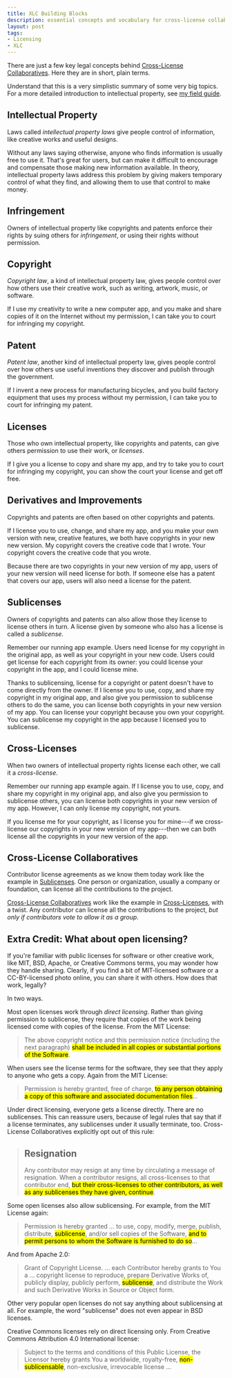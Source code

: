 ```yaml
---
title: XLC Building Blocks
description: essential concepts and vocabulary for cross-license collaboratives
layout: post
tags:
- Licensing
- XLC
---
```


There are just a few key legal concepts behind [Cross-License Collaboratives](https://xlcollaborative.com).  Here they are in short, plain terms.

Understand that this is a very simplistic summary of some very big topics.  For a more detailed introduction to intellectual property, see [my field guide](https://fieldguide.kemitchell.com).

## Intellectual Property

Laws called _intellectual property laws_ give people control of information, like creative works and useful designs.

Without any laws saying otherwise, anyone who finds information is usually free to use it.  That's great for users, but can make it difficult to encourage and compensate those making new information available.  In theory, intellectual property laws address this problem by giving makers temporary control of what they find, and allowing them to use that control to make money.

## Infringement

Owners of intellectual property like copyrights and patents enforce their rights by suing others for _infringement_, or using their rights without permission.

## Copyright

_Copyright law_, a kind of intellectual property law, gives people control over how others use their creative work, such as writing, artwork, music, or software.

If I use my creativity to write a new computer app, and you make and share copies of it on the Internet without my permission, I can take you to court for infringing my copyright.

## Patent

_Patent law_, another kind of intellectual property law, gives people control over how others use useful inventions they discover and publish through the government.

If I invent a new process for manufacturing bicycles, and you build factory equipment that uses my process without my permission, I can take you to court for infringing my patent.

## Licenses

Those who own intellectual property, like copyrights and patents, can give others permission to use their work, or _licenses_.

If I give you a license to copy and share my app, and try to take you to court for infringing my copyright, you can show the court your license and get off free.

## Derivatives and Improvements

Copyrights and patents are often based on other copyrights and patents.

If I license you to use, change, and share my app, and you make your own version with new, creative features, we both have copyrights in your new new version.  My copyright covers the creative code that I wrote.  Your copyright covers the creative code that you wrote.

Because there are two copyrights in your new version of my app, users of your new version will need license for both.  If someone else has a patent that covers our app, users will also need a license for the patent.

## Sublicenses

Owners of copyrights and patents can also allow those they license to license others in turn.  A license given by someone who also has a license is called a _sublicense_.

Remember our running app example.  Users need license for my copyright in the original app, as well as your copyright in your new code.  Users could get license for each copyright from its owner: you could license your copyright in the app, and I could license mine.

Thanks to sublicensing, license for a copyright or patent doesn't have to come directly from the owner.  If I license you to use, copy, and share my copyright in my original app, and also give you permission to sublicense others to do the same, you can license both copyrights in your new version of my app.  You can license your copyright because you own your copyright.  You can sublicense my copyright in the app because I licensed you to sublicense.

## Cross-Licenses

When two owners of intellectual property rights license each other, we call it a _cross-license_.

Remember our running app example again.  If I license you to use, copy, and share my copyright in my original app, and also give you permission to sublicense others, you can license both copyrights in your new version of my app.  However, I can only license my copyright, not yours.

If you license me for your copyright, as I license you for mine---if we cross-license our copyrights in your new version of my app---then we can both license all the copyrights in your new version of the app.

## Cross-License Collaboratives

Contributor license agreements as we know them today work like the example in [Sublicenses](#sublicenses).  One person or organization, usually a company or foundation, can license all the contributions to the project.

[Cross-License Collaboratives](https://xlcollaborative.com) work like the example in [Cross-Licenses](#cross-licensees), with a twist.  Any contributor can license all the contributions to the project, _but only if contributors vote to allow it as a group_.

## Extra Credit: What about open licensing?

If you're familiar with public licenses for software or other creative work, like MIT, BSD, Apache, or Creative Commons terms, you may wonder how they handle sharing.  Clearly, if you find a bit of MIT-licensed software or a CC-BY-licensed photo online, you can share it with others.  How does that work, legally?

In two ways.

Most open licenses work through _direct licensing_.  Rather than giving permission to sublicense, they require that copies of the work being licensed come with copies of the license.  From the MIT License:

> The above copyright notice and this permission notice (including the next paragraph) <mark>shall be included in all copies or substantial portions of the Software</mark>.

When users see the license terms for the software, they see that they apply to anyone who gets a copy.  Again from the MIT License:

> Permission is hereby granted, free of charge, <mark>to any person obtaining a copy of this software and associated documentation files</mark>...

Under direct licensing, everyone gets a license directly.  There are no sublicenses.  This can reassure users, because of legal rules that say that if a license terminates, any sublicenses under it usually terminate, too.  Cross-License Collaboratives explicitly opt out of this rule:

> ## Resignation
> Any contributor may resign at any time by circulating a message of resignation.  When a contributor resigns, all cross-licenses to that contributor end, <mark>but their cross-licenses to other contributors, as well as any sublicenses they have given, continue</mark>.

Some open licenses also allow sublicensing.  For example, from the MIT License again:

> Permission is hereby granted ... to use, copy, modify, merge, publish, distribute, <mark>sublicense</mark>, and/or sell copies of the Software, <mark>and to permit persons to whom the Software is furnished to do so</mark>...

And from Apache 2.0:

> Grant of Copyright License. ... each Contributor hereby grants to You a ... copyright license to reproduce, prepare Derivative Works of, publicly display, publicly perform, <mark>sublicense</mark>, and distribute the Work and such Derivative Works in Source or Object form.

Other very popular open licenses do not say anything about sublicensing at all.  For example, the word "sublicense" does not even appear in BSD licenses.

Creative Commons licenses rely on direct licensing only.  From Creative Commons Attribution 4.0 International license:

> Subject to the terms and conditions of this Public License, the Licensor hereby grants You a worldwide, royalty-free, <mark>non-sublicensable</mark>, non-exclusive, irrevocable license ...
